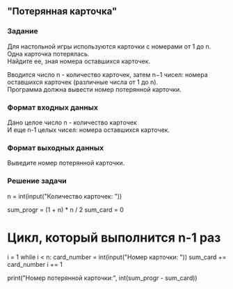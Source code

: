 ## "Потерянная карточка"

### Задание

Для настольной игры используются карточки с номерами от 1 до n. Одна карточка потерялась. \
Найдите ее, зная номера оставшихся карточек. 

Вводится число n - количество карточек, затем n−1 чисел: номера оставшихся карточек (различные числа от 1 до n). \
Программа должна вывести номер потерянной карточки.

### Формат входных данных

Дано целое число n - количество карточек \
И еще n-1 целых чисел: номера оставшихся карточек.

### Формат выходных данных

Выведите номер потерянной карточки.

### Решение задачи

n = int(input("Количество карточек: "))

sum_progr = (1 + n) * n / 2
sum_card = 0

# Цикл, который выполнится n-1 раз
i = 1
while i < n:
    card_number = int(input("Номер карточки: "))
    sum_card += card_number
    i += 1

print("Номер потерянной карточки:", int(sum_progr - sum_card))
